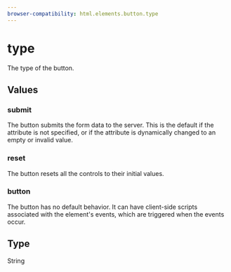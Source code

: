 ```yaml
---
browser-compatibility: html.elements.button.type
---
```


# type

The type of the button.

## Values

### submit

The button submits the form data to the server. This
is the default if the attribute is not specified, or if the
attribute is dynamically changed to an empty or invalid value.

### reset

The button resets all the controls to their initial values.

### button

The button has no default behavior. It can have
client-side scripts associated with the element\'s events, which
are triggered when the events occur.

## Type

String
